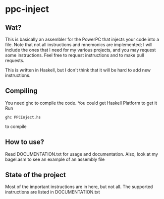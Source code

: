 
# ppc-inject

## Wat?
This is basically an assembler for the PowerPC that injects your code into a file. Note that not all instructions and mnemonics are implemented; I will include the ones that I need for my various projects, and you may request some instructions. Feel free to request instructions and to make pull requests. 

This is written in Haskell, but I don't think that it will be hard to add new instructions.

## Compiling

You need ghc to compile the code. You could get Haskell Platform to get it
Run
```
ghc PPCInject.hs
```
to compile

## How to use?
Read DOCUMENTATION.txt for usage and documentation. Also, look at my bagel.asm to see an example of an assembly file

## State of the project
Most of the important instructions are in here, but not all. The supported instructions are listed in DOCUMENTATION.txt

